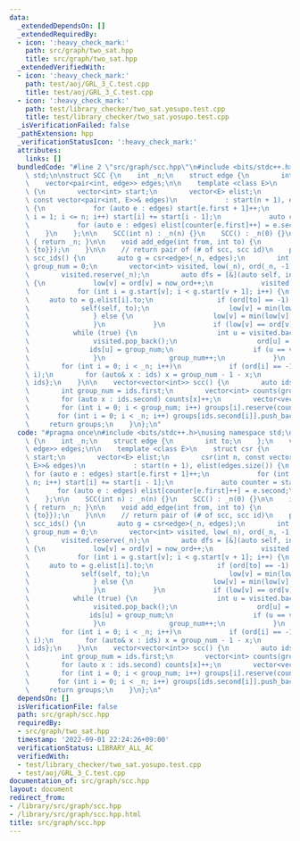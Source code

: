 ```yaml
---
data:
  _extendedDependsOn: []
  _extendedRequiredBy:
  - icon: ':heavy_check_mark:'
    path: src/graph/two_sat.hpp
    title: src/graph/two_sat.hpp
  _extendedVerifiedWith:
  - icon: ':heavy_check_mark:'
    path: test/aoj/GRL_3_C.test.cpp
    title: test/aoj/GRL_3_C.test.cpp
  - icon: ':heavy_check_mark:'
    path: test/library_checker/two_sat.yosupo.test.cpp
    title: test/library_checker/two_sat.yosupo.test.cpp
  _isVerificationFailed: false
  _pathExtension: hpp
  _verificationStatusIcon: ':heavy_check_mark:'
  attributes:
    links: []
  bundledCode: "#line 2 \"src/graph/scc.hpp\"\n#include <bits/stdc++.h>\nusing namespace\
    \ std;\n\nstruct SCC {\n    int _n;\n    struct edge {\n        int to;\n    };\n\
    \    vector<pair<int, edge>> edges;\n\n    template <class E>\n    struct csr\
    \ {\n        vector<int> start;\n        vector<E> elist;\n        csr(int n,\
    \ const vector<pair<int, E>>& edges)\n            : start(n + 1), elist(edges.size())\
    \ {\n            for (auto e : edges) start[e.first + 1]++;\n            for (int\
    \ i = 1; i <= n; i++) start[i] += start[i - 1];\n            auto counter = start;\n\
    \            for (auto e : edges) elist[counter[e.first]++] = e.second;\n    \
    \    }\n    };\n\n    SCC(int n) : _n(n) {}\n    SCC() : _n(0) {}\n\n    int num_vertices()\
    \ { return _n; }\n\n    void add_edge(int from, int to) {\n        edges.push_back({from,\
    \ {to}});\n    }\n\n    // return pair of (# of scc, scc id)\n    pair<int, vector<int>>\
    \ scc_ids() {\n        auto g = csr<edge>(_n, edges);\n        int now_ord = 0,\
    \ group_num = 0;\n        vector<int> visited, low(_n), ord(_n, -1), ids(_n);\n\
    \        visited.reserve(_n);\n        auto dfs = [&](auto self, int v) -> void\
    \ {\n            low[v] = ord[v] = now_ord++;\n            visited.push_back(v);\n\
    \            for (int i = g.start[v]; i < g.start[v + 1]; i++) {\n           \
    \     auto to = g.elist[i].to;\n                if (ord[to] == -1) {\n       \
    \             self(self, to);\n                    low[v] = min(low[v], low[to]);\n\
    \                } else {\n                    low[v] = min(low[v], ord[to]);\n\
    \                }\n            }\n            if (low[v] == ord[v]) {\n     \
    \           while (true) {\n                    int u = visited.back();\n    \
    \                visited.pop_back();\n                    ord[u] = _n;\n     \
    \               ids[u] = group_num;\n                    if (u == v) break;\n\
    \                }\n                group_num++;\n            }\n        };\n\
    \        for (int i = 0; i < _n; i++)\n            if (ord[i] == -1) dfs(dfs,\
    \ i);\n        for (auto& x : ids) x = group_num - 1 - x;\n        return {group_num,\
    \ ids};\n    }\n\n    vector<vector<int>> scc() {\n        auto ids = scc_ids();\n\
    \        int group_num = ids.first;\n        vector<int> counts(group_num);\n\
    \        for (auto x : ids.second) counts[x]++;\n        vector<vector<int>> groups(ids.first);\n\
    \        for (int i = 0; i < group_num; i++) groups[i].reserve(counts[i]);\n \
    \       for (int i = 0; i < _n; i++) groups[ids.second[i]].push_back(i);\n   \
    \     return groups;\n    }\n};\n"
  code: "#pragma once\n#include <bits/stdc++.h>\nusing namespace std;\n\nstruct SCC\
    \ {\n    int _n;\n    struct edge {\n        int to;\n    };\n    vector<pair<int,\
    \ edge>> edges;\n\n    template <class E>\n    struct csr {\n        vector<int>\
    \ start;\n        vector<E> elist;\n        csr(int n, const vector<pair<int,\
    \ E>>& edges)\n            : start(n + 1), elist(edges.size()) {\n           \
    \ for (auto e : edges) start[e.first + 1]++;\n            for (int i = 1; i <=\
    \ n; i++) start[i] += start[i - 1];\n            auto counter = start;\n     \
    \       for (auto e : edges) elist[counter[e.first]++] = e.second;\n        }\n\
    \    };\n\n    SCC(int n) : _n(n) {}\n    SCC() : _n(0) {}\n\n    int num_vertices()\
    \ { return _n; }\n\n    void add_edge(int from, int to) {\n        edges.push_back({from,\
    \ {to}});\n    }\n\n    // return pair of (# of scc, scc id)\n    pair<int, vector<int>>\
    \ scc_ids() {\n        auto g = csr<edge>(_n, edges);\n        int now_ord = 0,\
    \ group_num = 0;\n        vector<int> visited, low(_n), ord(_n, -1), ids(_n);\n\
    \        visited.reserve(_n);\n        auto dfs = [&](auto self, int v) -> void\
    \ {\n            low[v] = ord[v] = now_ord++;\n            visited.push_back(v);\n\
    \            for (int i = g.start[v]; i < g.start[v + 1]; i++) {\n           \
    \     auto to = g.elist[i].to;\n                if (ord[to] == -1) {\n       \
    \             self(self, to);\n                    low[v] = min(low[v], low[to]);\n\
    \                } else {\n                    low[v] = min(low[v], ord[to]);\n\
    \                }\n            }\n            if (low[v] == ord[v]) {\n     \
    \           while (true) {\n                    int u = visited.back();\n    \
    \                visited.pop_back();\n                    ord[u] = _n;\n     \
    \               ids[u] = group_num;\n                    if (u == v) break;\n\
    \                }\n                group_num++;\n            }\n        };\n\
    \        for (int i = 0; i < _n; i++)\n            if (ord[i] == -1) dfs(dfs,\
    \ i);\n        for (auto& x : ids) x = group_num - 1 - x;\n        return {group_num,\
    \ ids};\n    }\n\n    vector<vector<int>> scc() {\n        auto ids = scc_ids();\n\
    \        int group_num = ids.first;\n        vector<int> counts(group_num);\n\
    \        for (auto x : ids.second) counts[x]++;\n        vector<vector<int>> groups(ids.first);\n\
    \        for (int i = 0; i < group_num; i++) groups[i].reserve(counts[i]);\n \
    \       for (int i = 0; i < _n; i++) groups[ids.second[i]].push_back(i);\n   \
    \     return groups;\n    }\n};\n"
  dependsOn: []
  isVerificationFile: false
  path: src/graph/scc.hpp
  requiredBy:
  - src/graph/two_sat.hpp
  timestamp: '2022-09-01 22:24:26+09:00'
  verificationStatus: LIBRARY_ALL_AC
  verifiedWith:
  - test/library_checker/two_sat.yosupo.test.cpp
  - test/aoj/GRL_3_C.test.cpp
documentation_of: src/graph/scc.hpp
layout: document
redirect_from:
- /library/src/graph/scc.hpp
- /library/src/graph/scc.hpp.html
title: src/graph/scc.hpp
---
```

